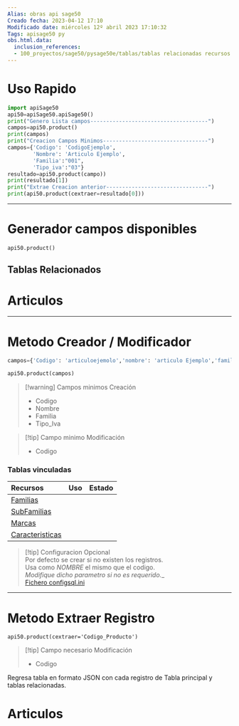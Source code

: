```yaml
---
Alias: obras api sage50
Creado fecha: 2023-04-12 17:10
Modificado date: miércoles 12º abril 2023 17:10:32
Tags: apisage50 py
obs.html.data:
  inclusion_references:
  - 100_proyectos/sage50/pysage50e/tablas/tablas relacionadas recursos maestros.md
---
```

   
# Uso Rapido   
```python
import apiSage50
api50=apiSage50.apiSage50()
print("Genero Lista campos-------------------------------------")  
campos=api50.product()
print(campos)
print("Creacion Campos Minimos---------------------------------")  
campos={'Codigo': 'CodigoEjemplo',
		'Nombre': 'Articulo Ejemplo',
		'Familia':"001",
		'Tipo_iva':"03"}
resultado=api50.product(campo))  
print(resultado[1])
print("Extrae Creacion anterior--------------------------------")  
print(api50.product(cextraer=resultado[0]))
```
   
   
   
------------------------   
# Generador campos disponibles   
   
```
api50.product()
```
   
   
## Tablas Relacionados   
   

# Articulos   
   
   
   
   
   
   
------------------------   
# Metodo Creador / Modificador   
   
```python
campos={'Codigo': 'articuloejemolo','nombre': 'articulo Ejemplo','familia':"001",'tipo_iva':"03"}

api50.product(campos)
```
   
   
>[!warning] Campos minimos Creación   
>  - Codigo   
>  - Nombre    
>  - Familia    
>  - Tipo_Iva   
   
>[!tip] Campo minimo Modificación   
>  - Codigo   
>     
   
   
### Tablas vinculadas   
   
   
|Recursos 	|   **Uso**   	| Estado 	|   
|:--------------	|:--------------------------:	|:--:	|   
|[Familias](../../../../../100_Proyectos/Sage50/pySage50e/tablas/vinculadas/Familias.md)||   
|[SubFamilias](../../../../../100_Proyectos/Sage50/pySage50e/tablas/vinculadas/SubFamilias.md)||   
|[Marcas](../../../../../100_Proyectos/Sage50/pySage50e/tablas/vinculadas/Marcas.md)||   
|[Caracteristicas](../../../../../100_Proyectos/Sage50/pySage50e/tablas/vinculadas/Caracteristicas.md)||   
   
   
   
>[!tip] Configuracion Opcional   
>Por defecto se crear si no existen los registros.   
>Usa como *NOMBRE* el mismo que el codigo.   
> _Modifique dicho parametro si no es requerido.__   
>[Fichero configsql.ini](/not_created.md)   
   
   
------------------------   
# Metodo Extraer Registro   
```
api50.product(cextraer='Codigo_Producto')

```
   
   
>[!tip] Campo necesario Modificación   
>  - Codigo   
>     
   
Regresa tabla en formato JSON con cada registro de Tabla principal y  tablas relacionadas. 
# Articulos   
   
   
   
